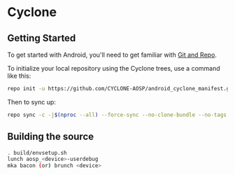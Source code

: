 Cyclone
========

Getting Started
---------------

To get started with Android, you'll need to get
familiar with [Git and Repo](http://source.android.com/source/using-repo.html).

To initialize your local repository using the Cyclone trees, use a command like this:

```bash
repo init -u https://github.com/CYCLONE-AOSP/android_cyclone_manifest.git -b thirteen
```
Then to sync up:
```bash
repo sync -c -j$(nproc --all) --force-sync --no-clone-bundle --no-tags
```

Building the source
---------------
```bash
. build/envsetup.sh
lunch aosp_<device>-userdebug
mka bacon (or) brunch <device>
```